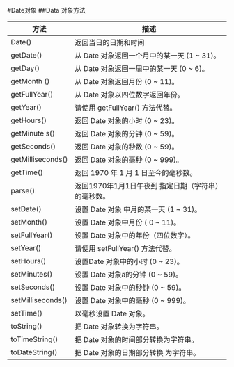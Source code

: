 #Date对象
##Data 对象方法

|方法|描述|
|--|--|
|Date()|返回当日的日期和时间|
|getDate()|从 Date 对象返回一个月中的某一天 (1 ~ 31)。|
|getDay()|从 Date 对象返回一周中的某一天 (0 ~ 6)。|
|getMonth ()|从 Date 对象返回月份 (0 ~ 11)。|
|getFullYear()|从 Date 对象以四位数字返回年份。|
|getYear()|请使用 getFullYear() 方法代替。|
|getHours()|返回 Date 对象的小时 (0 ~ 23)。|
|getMinute s()|返回 Date 对象的分钟 (0 ~ 59)。|
|getSeconds()|返回 Date 对象的秒数 (0 ~ 59)。|
|getMilliseconds()|返回 Date 对象的毫秒 (0 ~ 999)。|
|getTime()|返回 1970 年 1 月 1 日至今的毫秒数。 |
|parse()|返回1970年1月1日午夜到 指定日期（字符串）的毫秒数。|
|setDate()|设置 Date 对象 中月的某一天 (1 ~ 31)。|
|setMonth()|设置 Date 对象中月份 ( 0 ~ 11)。|
|setFullYear()|设置 Date 对象中的年份（四位数字）。|
|setYear()|请使用 setFullYear() 方法代替。|
|setHours()|设置Date 对象中的小时 (0 ~ 23)。|
|setMinutes()|设置 Date 对象ä­的分钟 (0 ~ 59)。|
|setSeconds()|设置 Date 对象中的秒钟 (0 ~ 59)。|
|setMilliseconds()|设置 Date 对象中的毫秒 (0 ~ 999)。|
|setTime()|以毫秒设置 Date 对象。|
|toString()|把 Date 对象转换为字符串。|
|toTimeString()|把 Date 对象的时间部分转换为字符串。|
|toDateString()|把 Date 对象的日期部分转换 为字符串。|


